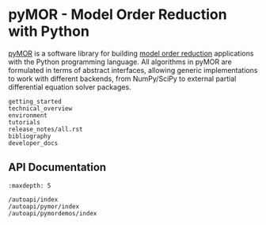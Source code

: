 # pyMOR - Model Order Reduction with Python

[pyMOR](https://pymor.org) is a software library for building
[model order reduction](https://morwiki.mpi-magdeburg.mpg.de)
applications with the Python programming language.
All algorithms in pyMOR are formulated in terms of abstract interfaces,
allowing generic implementations to work with different backends,
from NumPy/SciPy to external partial differential equation solver packages.

```{toctree}
getting_started
technical_overview
environment
tutorials
release_notes/all.rst
bibliography
developer_docs
```

## API Documentation

```{toctree}
:maxdepth: 5

/autoapi/index
/autoapi/pymor/index
/autoapi/pymordemos/index
```
